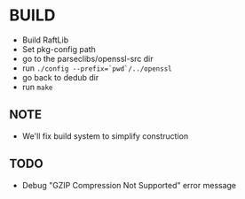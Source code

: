 # BUILD
* Build RaftLib
* Set pkg-config path
* go to the parseclibs/openssl-src dir
* run ```./config --prefix=`pwd`/../openssl```
* go back to dedub dir
* run ```make```

## NOTE
* We'll fix build system to simplify construction


## TODO
* Debug "GZIP Compression Not Supported" error message
